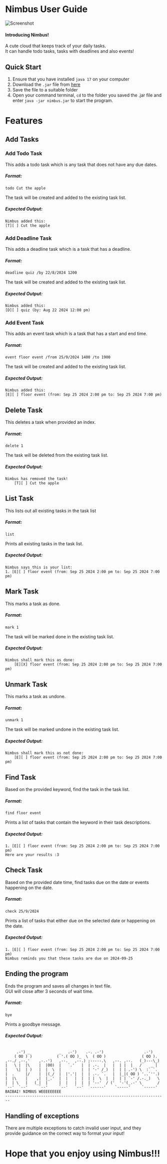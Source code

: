 # Nimbus User Guide

![Screenshot](Ui.png)

#### Introducing Nimbus!
A cute cloud that keeps track of your daily tasks.  
It can handle todo tasks, tasks with deadlines and also events!

## Quick Start
1. Ensure that you have installed `java 17` on your computer
2. Download the `.jar` file from [here](https://github.com/SlothyCat/ip/releases/download/v0.2/nimbus.jar)
3. Save the file to a suitable folder
4. Open your command terminal, `cd` to the folder you saved the .jar file and enter `java -jar nimbus.jar` to start the program.

# Features

## Add Tasks

### Add Todo Task
This adds a todo task which is any task that does not have any due dates.  
##### Format:  
```
todo Cut the apple
```
The task will be created and added to the existing task list.  

##### Expected Output:
```
Nimbus added this: 
[T][ ] Cut the apple
```

### Add Deadline Task
This adds a deadline task which is a task that has a deadline.  
##### Format:  
```
deadline quiz /by 22/8/2024 1200
```
The task will be created and added to the existing task list.  

##### Expected Output:
```
Nimbus added this: 
[D][ ] quiz (by: Aug 22 2024 12:00 pm)
```

### Add Event Task
This adds an event task which is a task that has a start and end time.  
##### Format:  
```
event floor event /from 25/9/2024 1400 /to 1900
```
The task will be created and added to the existing task list.  

##### Expected Output:
```
Nimbus added this: 
[E][ ] floor event (from: Sep 25 2024 2:00 pm to: Sep 25 2024 7:00 pm)
```

## Delete Task
This deletes a task when provided an index.  
##### Format:  
```
delete 1
```
The task will be deleted from the existing task list.  

##### Expected Output:
```
Nimbus has removed the task! 
    [T][ ] Cut the apple
```

## List Task
This lists out all existing tasks in the task list 
##### Format:  
```
list
```
Prints all existing tasks in the task list.  

##### Expected Output:
```
Nimbus says this is your list: 
1. [E][ ] floor event (from: Sep 25 2024 2:00 pm to: Sep 25 2024 7:00 pm)
```

## Mark Task
This marks a task as done.  
##### Format:  
```
mark 1
```
The task will be marked done in the existing task list.  

##### Expected Output:
```
Nimbus shall mark this as done:
    [E][X] floor event (from: Sep 25 2024 2:00 pm to: Sep 25 2024 7:00 pm)
```

## Unmark Task
This marks a task as undone.  
##### Format:  
```
unmark 1
```
The task will be marked undone in the existing task list.  

##### Expected Output:
```
Nimbus shall mark this as not done:
    [E][ ] floor event (from: Sep 25 2024 2:00 pm to: Sep 25 2024 7:00 pm)
```

## Find Task
Based on the provided keyword, find the task in the task list.  
##### Format:  
```
find floor event
```
Prints a list of tasks that contain the keyword in their task descriptions.  

##### Expected Output:
```
1. [E][ ] floor event (from: Sep 25 2024 2:00 pm to: Sep 25 2024 7:00 pm)
Here are your results :3
```

## Check Task
Based on the provided date time, find tasks due on the date or events happening on the date.  
##### Format:  
```
check 25/9/2024
```
Prints a list of tasks that either due on the selected date or happening on the date.  

##### Expected Output:
```
1. [E][ ] floor event (from: Sep 25 2024 2:00 pm to: Sep 25 2024 7:00 pm)
Nimbus reminds you that these tasks are due on 2024-09-25
```

## Ending the program
Ends the program and saves all changes in text file.  
GUI will close after 3 seconds of wait time.
##### Format:  
```
bye
```
Prints a goodbye message.  

##### Expected Output:
```

     .-') _             _   .-')    .-. .-')                  .-')    
    ( OO ) )           ( '.( OO )_  \  ( OO )                ( OO ).  
,--./ ,--,'    ,-.-')   ,--.   ,--.) ;-----.\   ,--. ,--.   (_)---\_) 
|   \ |  |\    |  |OO)  |   `.'   |  | .-.  |   |  | |  |   /    _ |  
|    \|  | )   |  |  \  |         |  | '-' /_)  |  | | .-') \  :` `.  
|  .     |/    |  |(_/  |  |'.'|  |  | .-. `.   |  |_|( OO ) '..`''.) 
|  |\    |    ,|  |_.'  |  |   |  |  | |  \  |  |  | | `-' /.-._)   \ 
|  | \   |   (_|  |     |  |   |  |  | '--'  / ('  '-'(_.-' \       / 
`--'  `--'     `--'     `--'   `--'  `------'    `-----'     `-----'  
BAIBAI! NIMBUS WEEEEEEEEE
------------------------------------------------------------------------
```

## Handling of exceptions
There are multiple exceptions to catch invalid user input, and they  
provide guidance on the correct way to format your input!

# Hope that you enjoy using Nimbus!!!
